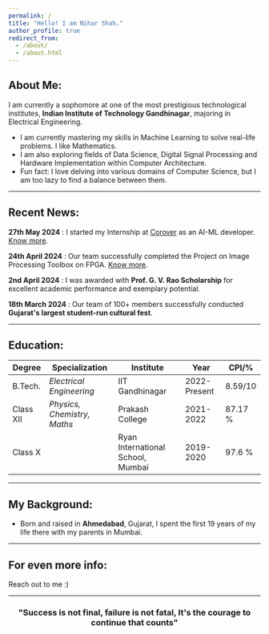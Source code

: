 ```yaml
---
permalink: /
title: "Hello! I am Nihar Shah."
author_profile: true
redirect_from: 
  - /about/
  - /about.html
---
```


<!-- This is the front page of a website that is powered by the [Academic Pages template](https://github.com/academicpages/academicpages.github.io) and hosted on GitHub pages. [GitHub pages](https://pages.github.com) is a free service in which websites are built and hosted from code and data stored in a GitHub repository, automatically updating when a new commit is made to the respository. This template was forked from the [Minimal Mistakes Jekyll Theme](https://mmistakes.github.io/minimal-mistakes/) created by Michael Rose, and then extended to support the kinds of content that academics have: publications, talks, teaching, a portfolio, blog posts, and a dynamically-generated CV. You can fork [this repository](https://github.com/academicpages/academicpages.github.io) right now, modify the configuration and markdown files, add your own PDFs and other content, and have your own site for free, with no ads! An older version of this template powers my own personal website at [stuartgeiger.com](http://stuartgeiger.com), which uses [this Github repository](https://github.com/staeiou/staeiou.github.io). -->

About Me:
-----
I am currently a sophomore at one of the most prestigious technological institutes, **Indian Institute of Technology Gandhinagar**, majoring in Electrical Engineering.

-	I am currently mastering my skills in  Machine Learning to solve real-life problems. I like Mathematics.
- I am also exploring fields of Data Science, Digital Signal Processing and Hardware Implementation within Computer Architecture.
-	Fun fact: I love delving into various domains of Computer Science, but I am too lazy to find a balance between them.
<hr>

Recent News:
-----
**27th May 2024** : I started my Internship at [Corover](https://corover.ai/)  as an AI-ML developer. [Know more](https://Nihar1402-iit.github.io/Interns/).

**24th April 2024** : Our team successfully completed the Project on Image Processing Toolbox on FPGA. [Know more](https://Nihar1402-iit.github.io/Projects/IPT).

**2nd April 2024** : I was awarded with **Prof. G. V. Rao Scholarship** for excellent academic performance and exemplary potential.

**18th March 2024** : Our team of 100+ members successfully conducted **Gujarat's largest student-run cultural fest**.
<hr>

Education:
-----

| Degree | Specialization | Institute | Year | CPI/% |
| --- | --- | --- | --- | --- | 
| B.Tech. | _Electrical Engineering_| IIT Gandhinagar| 2022-Present| 8.59/10| 
| Class XII  | _Physics, Chemistry, Maths_| Prakash College| 2021-2022 | 87.17 %| 
| Class X | | Ryan International School, Mumbai | 2019-2020| 97.6 %| 

<hr>

My Background:
-------

- Born and raised in **Ahmedabad**, Gujarat, I spent the first 19 years of my life there with my parents in Mumbai. 
  
  
<hr>


For even more info:
------
Reach out to me :)
<hr>

<h3><center> "Success is not final, failure is not fatal, It's the courage  to continue that counts" </center></h3>
